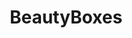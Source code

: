 ---
title: BeautyBoxes
crosslinks:
- makeupexchange
- AsianBeauty
- SkincareAddiction
- MakeupAddiction
- mueflair
- AskReddit
- AsABlackMan
- Influenster
- Hair
- PlannerAddicts
- Sephora
---